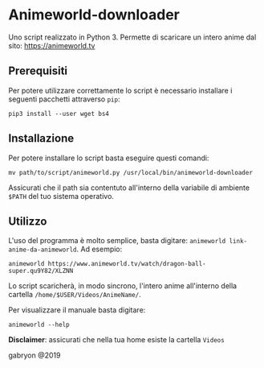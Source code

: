 # Animeworld-downloader
Uno script realizzato in Python 3. Permette di scaricare un intero anime dal sito: https://animeworld.tv

## Prerequisiti
Per potere utilizzare correttamente lo script è necessario installare i seguenti pacchetti attraverso `pip`:
```
pip3 install --user wget bs4
```

## Installazione
Per potere installare lo script basta eseguire questi comandi:
```
mv path/to/script/animeworld.py /usr/local/bin/animeworld-downloader
```
Assicurati che il path sia contentuto all'interno della variabile di ambiente `$PATH` del tuo sistema operativo.

## Utilizzo
L'uso del programma è molto semplice, basta digitare: `animeworld link-anime-da-animeworld`.
Ad esempio:
```
animeworld https://www.animeworld.tv/watch/dragon-ball-super.qu9Y82/XLZNN
```
Lo script scaricherà, in modo sincrono, l'intero anime all'interno della cartella `/home/$USER/Videos/AnimeName/`.

Per visualizzare il manuale basta digitare:
```
animeworld --help
```

**Disclaimer**: assicurati che nella tua home esiste la cartella `Videos`

 gabryon @2019
